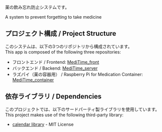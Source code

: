
薬の飲み忘れ防止システムです。

A system to prevent forgetting to take medicine

## プロジェクト構成 / Project Structure

このシステムは、以下の3つのリポジトリから構成されています。  
This app is composed of the following three repositories:

- フロントエンド / Frontend: [MediTime_front](https://github.com/ken7python/MediTime_front)
- バックエンド / Backend: [MediTime_server](https://github.com/ken7python/MediTime_server)
- ラズパイ（薬の容器用） / Raspberry Pi for Medication Container: [MediTime_container](https://github.com/ken7python/MediTime_container)


## 依存ライブラリ / Dependencies

このプロジェクトでは、以下のサードパーティ製ライブラリを使用しています。  
This project makes use of the following third-party library:

- [calendar library](https://github.com/vkurko/calendar) - MIT License

